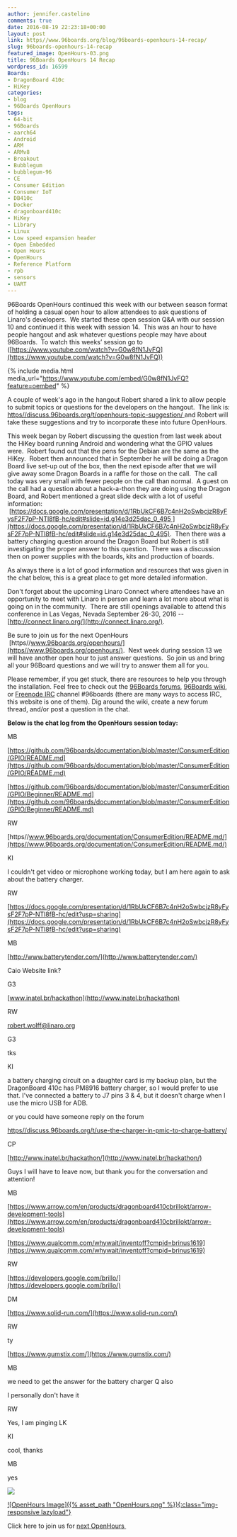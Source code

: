 ```yaml
---
author: jennifer.castelino
comments: true
date: 2016-08-19 22:23:18+00:00
layout: post
link: https//www.96boards.org/blog/96boards-openhours-14-recap/
slug: 96boards-openhours-14-recap
featured_image: OpenHours-03.png
title: 96Boards OpenHours 14 Recap
wordpress_id: 16599
Boards:
- DragonBoard 410c
- HiKey
categories:
- blog
- 96Boards OpenHours
tags:
- 64-bit
- 96Boards
- aarch64
- Android
- ARM
- ARMv8
- Breakout
- Bubblegum
- bubblegum-96
- CE
- Consumer Edition
- Consumer IoT
- DB410c
- Docker
- dragonboard410c
- HiKey
- Library
- Linux
- Low speed expansion header
- Open Embedded
- Open Hours
- OpenHours
- Reference Platform
- rpb
- sensors
- UART
---
```


96Boards OpenHours continued this week with our between season format of holding a casual open hour to allow attendees to ask questions of Linaro's developers.  We started these open session Q&A with our session 10 and continued it this week with session 14.  This was an hour to have people hangout and ask whatever questions people may have about 96Boards.  To watch this weeks’ session go to ([https://www.youtube.com/watch?v=G0w8fN1JvFQ](https://www.youtube.com/watch?v=G0w8fN1JvFQ))

{% include media.html media_url="https://www.youtube.com/embed/G0w8fN1JvFQ?feature=oembed" %}

A couple of week's ago in the hangout Robert shared a link to allow people to submit topics or questions for the developers on the hangout.  The link is:[ https//discuss.96boards.org/t/openhours-topic-suggestion/ ](https//discuss.96boards.org/t/openhours-topic-suggestion/)and Robert will take these suggestions and try to incorporate these into future OpenHours.

This week began by Robert discussing the question from last week about the HiKey board running Android and wondering what the GPIO values were.  Robert found out that the pens for the Debian are the same as the HiKey.  Robert then announced that in September he will be doing a Dragon Board live set-up out of the box, then the next episode after that we will give away some Dragon Boards in a raffle for those on the call.  The call today was very small with fewer people on the call than normal.  A guest on the call had a question about a hack-a-thon they are doing using the Dragon Board, and Robert mentioned a great slide deck with a lot of useful information:  [https://docs.google.com/presentation/d/1RbUkCF6B7c4nH2oSwbcjzR8yFysF2F7pP-NTl8fB-hc/edit#slide=id.g14e3d25dac_0_495 ](https://docs.google.com/presentation/d/1RbUkCF6B7c4nH2oSwbcjzR8yFysF2F7pP-NTl8fB-hc/edit#slide=id.g14e3d25dac_0_495).  Then there was a battery charging question around the Dragon Board but Robert is still investigating the proper answer to this question.  There was a discussion then on power supplies with the boards, kits and production of boards.

As always there is a lot of good information and resources that was given in the chat below, this is a great place to get more detailed information.

Don't forget about the upcoming Linaro Connect where attendees have an opportunity to meet with Linaro in person and learn a lot more about what is going on in the community.  There are still openings available to attend this conference in Las Vegas, Nevada September 26-30, 2016 --[http://connect.linaro.org/](http://connect.linaro.org/).

Be sure to join us for the next OpenHours  [https//www.96boards.org/openhours/](https//www.96boards.org/openhours/).  Next week during session 13 we will have another open hour to just answer questions.  So join us and bring all your 96Board questions and we will try to answer them all for you.

Please remember, if you get stuck, there are resources to help you through the installation. Feel free to check out the [96Boards forums](https//discuss.96boards.org/), [96Boards wiki](https://github.com/96boards/documentation/wiki), or [Freenode IRC](http://webchat.freenode.net/?channels=%2396boards) channel #96boards (there are many ways to access IRC, this website is one of them). Dig around the wiki, create a new forum thread, and/or post a question in the chat.

**Below is the chat log from the OpenHours session today:**












































MB












[https://github.com/96boards/documentation/blob/master/ConsumerEdition/GPIO/README.md](https://github.com/96boards/documentation/blob/master/ConsumerEdition/GPIO/README.md)






















[https://github.com/96boards/documentation/blob/master/ConsumerEdition/GPIO/Beginner/README.md](https://github.com/96boards/documentation/blob/master/ConsumerEdition/GPIO/Beginner/README.md)




















RW












[https//www.96boards.org/documentation/ConsumerEdition/README.md/](https//www.96boards.org/documentation/ConsumerEdition/README.md/)




















KI












I couldn't get video or microphone working today, but I am here again to ask about the battery charger.




















RW












[https://docs.google.com/presentation/d/1RbUkCF6B7c4nH2oSwbcjzR8yFysF2F7pP-NTl8fB-hc/edit?usp=sharing](https://docs.google.com/presentation/d/1RbUkCF6B7c4nH2oSwbcjzR8yFysF2F7pP-NTl8fB-hc/edit?usp=sharing)




















MB












[http://www.batterytender.com/](http://www.batterytender.com/)






















Caio Website link?




















G3












[www.inatel.br/hackathon](http://www.inatel.br/hackathon)




















RW












[robert.wolff@linaro.org](mailto:robert.wolff@linaro.org)




















G3












tks




















KI












a battery charging circuit on a daughter card is my backup plan, but the DragonBoard 410c has PM8916 battery charger, so I would prefer to use that. I've connected a battery to J7 pins 3 & 4, but it doesn't charge when I use the micro USB for ADB.






















or you could have someone reply on the forum






















[https//discuss.96boards.org/t/use-the-charger-in-pmic-to-charge-battery/](https//discuss.96boards.org/t/use-the-charger-in-pmic-to-charge-battery/)




















CP












[http://www.inatel.br/hackathon/](http://www.inatel.br/hackathon/)






















Guys I will have to leave now, but thank you for the conversation and attention!




















MB












[https://www.arrow.com/en/products/dragonboard410cbrillokt/arrow-development-tools](https://www.arrow.com/en/products/dragonboard410cbrillokt/arrow-development-tools)






















[https://www.qualcomm.com/whywait/inventoff?cmpid=brinus1619](https://www.qualcomm.com/whywait/inventoff?cmpid=brinus1619)




















RW












[https://developers.google.com/brillo/](https://developers.google.com/brillo/)




















DM












[https://www.solid-run.com/](https://www.solid-run.com/)




















RW












ty


[https://www.gumstix.com/](https://www.gumstix.com/)






















MB












we need to get the answer for the battery charger Q also






















I personally don't have it




















RW












Yes, I am pinging LK




















KI












cool, thanks




















MB












yes





![](https://ssl.gstatic.com/ui/v1/icons/mail/images/cleardot.gif)


















































[![OpenHours Image]({% asset_path "OpenHours.png" %}){:class="img-responsive lazyload"}](https//www.96boards.org/openhours/)



Click here to join us for [next OpenHours ](https//www.96boards.org/openhours/)

